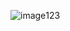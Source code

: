 ![image](https://github.com/yanjiusheng2018/dlt/blob/master/src/content/Chapter10/chapter10_image/%E5%9B%BE1.jpg)123
